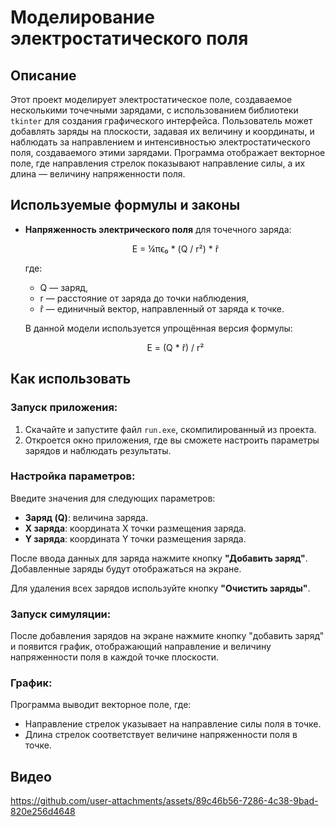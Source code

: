 # Моделирование электростатического поля

## Описание

Этот проект моделирует электростатическое поле, создаваемое несколькими точечными зарядами, с использованием библиотеки `tkinter` для создания графического интерфейса. Пользователь может добавлять заряды на плоскости, задавая их величину и координаты, и наблюдать за направлением и интенсивностью электростатического поля, создаваемого этими зарядами. Программа отображает векторное поле, где направления стрелок показывают направление силы, а их длина — величину напряженности поля.

## Используемые формулы и законы

- **Напряженность электрического поля** для точечного заряда:

  <p align="center">
    E = &frac14;πϵ₀ * (Q / r²) * r̂
  </p>

  где:
  - Q — заряд,
  - r — расстояние от заряда до точки наблюдения,
  - r̂ — единичный вектор, направленный от заряда к точке.

  В данной модели используется упрощённая версия формулы:

  <p align="center">
    E = (Q * r̂) / r²
  </p>

## Как использовать

### Запуск приложения:

1. Скачайте и запустите файл `run.exe`, скомпилированный из проекта.
2. Откроется окно приложения, где вы сможете настроить параметры зарядов и наблюдать результаты.

### Настройка параметров:

Введите значения для следующих параметров:
- **Заряд (Q)**: величина заряда.
- **X заряда**: координата X точки размещения заряда.
- **Y заряда**: координата Y точки размещения заряда.

После ввода данных для заряда нажмите кнопку **"Добавить заряд"**. Добавленные заряды будут отображаться на экране. 

Для удаления всех зарядов используйте кнопку **"Очистить заряды"**.

### Запуск симуляции:

После добавления зарядов на экране нажмите кнопку "добавить заряд" и появится график, отображающий направление и величину напряженности поля в каждой точке плоскости.

### График:

Программа выводит векторное поле, где:
- Направление стрелок указывает на направление силы поля в точке.
- Длина стрелок соответствует величине напряженности поля в точке.

## Видео
https://github.com/user-attachments/assets/89c46b56-7286-4c38-9bad-820e256d4648

